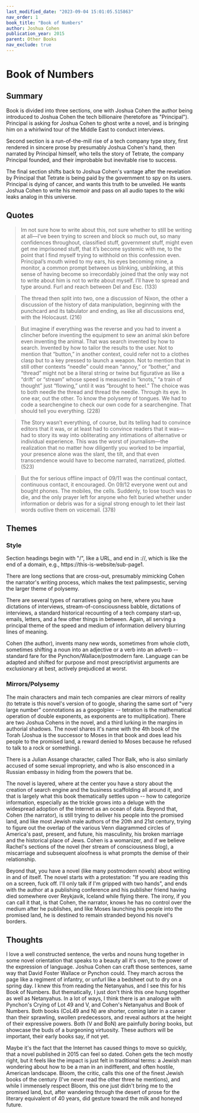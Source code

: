```yaml
---
last_modified_date: "2023-09-04 15:01:05.515863"
nav_order: 1
book_title: "Book of Numbers"
author: Joshua Cohen
publication_year: 2015
parent: Other Books
nav_exclude: true
---
```


# Book of Numbers

## Summary
Book is divided into three sections, one with Joshua Cohen the author being introduced to Joshua Cohen the tech billionaire (heretofore as "Principal"). Principal is asking for Joshua Cohen to ghost write a novel, and is bringing him on a whirlwind tour of the Middle East to conduct interviews.

Second section is a run-of-the-mill rise of a tech company type story, first rendered in sincere prose by presumably Joshua Cohen's hand, then narrated by Principal himself, who tells the story of Tetrate, the company Principal founded, and their improbable but inevitable rise to success.

The final section shifts back to Joshua Cohen's vantage after the revelation by Principal that Tetrate is being paid by the government to spy on its users. Principal is dying of cancer, and wants this truth to be unveiled. He wants Joshua Cohen to write his memoir and pass on all audio tapes to the wiki leaks analog in this universe.

## Quotes
> Im not sure how to write about this, not sure whether to still be writing at all—I’ve been trying to screen and block so much out, so many confidences throughout, classified stuff, government stuff, might even get me imprisoned stuff, that it’s become systemic with me, to the point that I find myself trying to withhold on this confession even. Principal’s mouth wired to my ears, his eyes becoming mine, a monitor, a common prompt between us blinking, unblinking, at this sense of having become so irrecordably joined that the only way not to write about him is not to write about myself. I’ll have to spread and type around. Furl and reach between Del and Esc. (133)

> The thread then split into two, one a discussion of Nixon, the other a discussion of the history of data manipulation, beginning with the punchcard and its tabulator and ending, as like all discussions end, with the Holocaust. (216)

> But imagine if everything was the reverse and you had to invent a clincher before inventing the equipment to sew an animal skin before even inventing the animal. That was search invented by how to search. Invented by how to tailor the results to the user. Not to mention that “button,” in another context, could refer not to a clothes clasp but to a key pressed to launch a weapon. Not to mention that in still other contexts “needle” could mean “annoy,” or “bother,” and “thread” might not be a literal string or twine but figurative as like a “drift” or “stream” whose speed is measured in “knots,” “a train of thought” just “flowing,” until it was “brought to heel.” The choice was to both needle the thread and thread the needle. Through its eye. In one ear, out the other. To know the polysemy of tongues. We had to code a searchengine to check our own code for a searchengine. That should tell you everything. (228)

> The Story wasn’t everything, of course, but its telling had to convince editors that it was, or at least had to convince readers that it was—had to story its way into obliterating any intimations of alternative or individual experience. This was the worst of journalism—the realization that no matter how diligently you worked to be impartial, your presence alone was the slant, the tilt, and that even transcendence would have to become narrated, narratized, plotted. (523)

> But the for serious offline impact of 09/11 was the continual contact, continuous contact, it encouraged. On 09/12 everyone went out and bought phones. The mobiles, the cells. Suddenly, to lose touch was to die, and the only prayer left for anyone who felt buried whether under information or debris was for a signal strong enough to let their last words outlive them on voicemail. (378)

## Themes
### Style
Section headings begin with "/", like a URL, and end in ://, which is like the end of a domain, e.g., https://this-is-website/sub-page1.

There are long sections that are cross-out, presumably mimicking Cohen the narrator's writing process, which makes the text palimpsestic, serving the larger theme of polysemy.

There are several types of narratives going on here, where you have dictations of interviews, stream-of-consciousness babble, dictations of interviews, a standard historical recounting of a tech company start-up, emails, letters, and a few other things in between. Again, all serving a principal theme of the speed and medium of information delivery blurring lines of meaning.

Cohen (the author), invents many new words, sometimes from whole cloth, sometimes shifting a noun into an adjective or a verb into an adverb -- standard fare for the Pynchon/Wallace/postmodern fare. Language can be adapted and shifted for purpose and most prescriptivist arguments are exclusionary at best, actively prejudiced at worst.

### Mirrors/Polysemy
The main characters and main tech companies are clear mirrors of reality (to tetrate is this novel's version of to google, sharing the same sort of "very large number" connotations as a googolplex -- tetration is the mathematical operation of double exponents, as exponents are to multiplication). There are two Joshua Cohens in the novel, and a third lurking in the margins in authorial shadows. The novel shares it's name with the 4th book of the Torah (Joshua is the successor to Moses in that book and does lead his people to the promised land, a reward denied to Moses because he refused to talk to a rock or something).

There is a Julian Assange character, called Thor Balk, who is also similarly accused of some sexual impropriety, and who is also ensconced in a Russian embassy in hiding from the powers that be.

The novel is layered, where at the center you have a story about the creation of search engine and the business scaffolding all around it, and that is largely what this book thematically settles upon -- how to categorize information, especially as the trickle grows into a deluge with the widespread adoption of the Internet as an ocean of data. Beyond that, Cohen (the narrator), is still trying to deliver his people into the promised land, and like most Jewish male authors of the 20th and 21st century, trying to figure out the overlap of the various Venn diagrammed circles of America's past, present, and future, his masculinity, his broken marriage and the historical place of Jews. Cohen is a womanizer, and if we believe Rachel's sections of the novel (her stream of consciousness blog), a miscarriage and subsequent aloofness is what prompts the demise of their relationship.

Beyond that, you have a novel (like many postmodern novels) about writing in and of itself. The novel starts with a protestation: "If you are reading this on a screen, fuck off. I'll only talk if I'm gripped with two hands", and ends with the author at a publishing conference and his publisher friend having died somewhere over Reykjavik, Iceland while flying there. The irony, if you can call it that, is that Cohen, the narrator, knows he has no control over the medium after he publishes, and like Moses launching his people into the promised land, he is destined to remain stranded beyond his novel's borders.

## Thoughts
I love a well constructed sentence, the verbs and nouns hung together in some novel orientation that speaks to a beauty all it's own, to the power of the expression of language. Joshua Cohen can craft those sentences, same way that David Foster Wallace or Pynchon could. They march across the page like a regiment of infantry, or unfurl like a bedsheet out to dry on a spring day. I knew this from reading the Netanyahus, and I see this for his Book of Numbers. But thematically, I just don't think this one hung together as well as Netanyahus. In a lot of ways, I think there is an analogue with Pynchon's Crying of Lot 49 and V, and Cohen's Netanyahus and Book of Numbers. Both books (CoL49 and N) are shorter, coming later in a career than their sprawling, swollen predecessors, and reveal authors at the height of their expressive powers. Both (V and BoN) are painfully _boring_ books, but showcase the buds of a burgeoning virtuosity. These authors will be important, their early books say, if not yet.

Maybe it's the fact that the Internet has caused things to move so quickly, that a novel published in 2015 can feel so dated. Cohen gets the tech mostly right, but it feels like the impact is just felt in traditional terms: a Jewish man wondering about how to be a man in an indifferent, and often hostile, American landscape. Bloom, the critic, calls this one of the finest Jewish books of the century (I've never read the other three he mentions), and while I immensely respect Bloom, this one just didn't bring me to the promised land, but, after wandering through the desert of prose for the literary equivalent of 40 years, did gesture toward the milk and honeyed future.